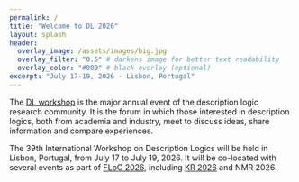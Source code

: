 ```yaml
---
permalink: /
title: "Welcome to DL 2026"
layout: splash
header:
  overlay_image: /assets/images/big.jpg
  overlay_filter: "0.5" # darkens image for better text readability
  overlay_color: "#000" # black overlay (optional)
excerpt: "July 17-19, 2026 · Lisbon, Portugal"
---
```


    

<p>The <a href="https://dl.kr.org/">DL workshop</a> is the major annual event of the description logic research community. It is the forum in which those interested in description logics, both from academia and industry, meet to discuss ideas, share information and compare experiences.</p>
<p>The 39th International Workshop on Description Logics will be held in Lisbon, Portugal, from July 17 to July 19, 2026. It will be co-located with several events as part of <a href="https://www.floc26.org/">FLoC 2026</a>, including <a href="https://kr.org/KR2026/">KR 2026</a> and NMR 2026.</p>


